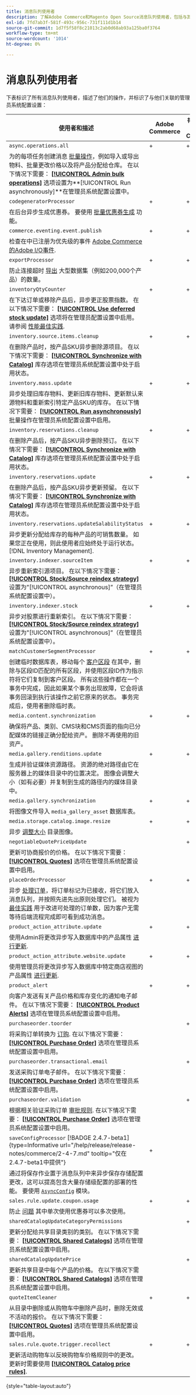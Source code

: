 ```yaml
---
title: 消息队列使用者
description: 了解Adobe Commerce和Magento Open Source消息队列使用者，包括与其关联的功能和系统配置设置。
exl-id: 7fd7ab3f-581f-493c-956c-731f111d1b14
source-git-commit: 1d7f5f58f8c21013c2ab0d68ab93a125ba0f3764
workflow-type: tm+mt
source-wordcount: '1014'
ht-degree: 0%

---
```


# 消息队列使用者

下表标识了所有消息队列使用者，描述了他们的操作，并标识了与他们关联的管理员系统配置设置：

| 使用者和描述 | Adobe Commerce | 带有B2B的Adobe Commerce | Magento Open Source |
|----------------------------------------------------------------------------------------------------------------------------------------------------------------------------------------------------------------------------------------------------------------------------------------------------------------------------------------------------------------------------------------------------------------------------------------------------------------------------------------------------------------------------------------------|----------------|-------------------------|---------------------|
| `async.operations.all` | + | + | + |
| 为的每项任务创建消息 [批量操作](https://developer.adobe.com/commerce/php/development/components/message-queues/bulk-operations/)，例如导入或导出物料、批量更改价格以及将产品分配给仓库。 在以下情况下需要： [**[!UICONTROL Admin bulk operations]**](https://docs.magento.com/user-guide/configuration/catalog/inventory.html?#admin-bulk-operations) 选项设置为&#x200B;**[!UICONTROL Run asynchronously]**在管理员系统配置设置中。 |                |                         |                     |
| `codegeneratorProcessor` | + | + | + |
| 在后台异步生成优惠券。 要使用 [批量优惠券生成](https://experienceleague.adobe.com/docs/commerce-admin/marketing/promotions/cart-rules/price-rules-cart-coupon.html#method-2%3A-generate-a-batch-of-coupons) 功能。 |                |                         |                     |
| `commerce.eventing.event.publish` | + | + |                     |
| 检查在中已注册为优先级的事件 [Adobe Commerce的Adobe I/O事件](https://developer.adobe.com/commerce/events/get-started/). |
| `exportProcessor` | + | + | + |
| 防止连接超时 [导出](https://experienceleague.adobe.com/docs/commerce-admin/systems/data-transfer/data-export.html) 大型数据集（例如200,000个产品）的数量。 |                |                         |                     |
| `inventoryQtyCounter` | + | + |                     |
| 在下达订单或移除产品后，异步更正股票指数。 在以下情况下需要： [**[!UICONTROL Use deferred stock update]**](https://docs.magento.com/user-guide/configuration/catalog/inventory.html#product-stock-options) 选项将在管理员配置设置中启用。 请参阅 [性能最佳实践](https://experienceleague.adobe.com/docs/commerce-operations/performance-best-practices/configuration.html#deferred-stock-update). |                |                         |                     |
| `inventory.source.items.cleanup` | + | + | + |
| 在删除产品时，按产品SKU异步删除源项目。 在以下情况下需要： [**[!UICONTROL Synchronize with Catalog]**](https://docs.magento.com/user-guide/configuration/catalog/inventory.html) 库存选项在管理员系统配置设置中处于启用状态。 |                |                         |                     |
| `inventory.mass.update` | + | + | + |
| 异步处理旧库存物料、更新旧库存物料、更新默认来源物料和重新索引特定产品SKU的库存。 在以下情况下需要： [**[!UICONTROL Run asynchronously]**](https://docs.magento.com/user-guide/configuration/catalog/inventory.html#admin-bulk-operations) 批量操作在管理员系统配置设置中启用。 |                |                         |                     |
| `inventory.reservations.cleanup` | + | + | + |
| 在删除产品后，按产品SKU异步删除预订。 在以下情况下需要： [**[!UICONTROL Synchronize with Catalog]**](https://docs.magento.com/user-guide/configuration/catalog/inventory.html) 库存选项在管理员系统配置设置中处于启用状态。 |                |                         |                     |
| `inventory.reservations.update` | + | + | + |
| 在删除产品后，按产品SKU异步更新预留。 在以下情况下需要： [**[!UICONTROL Synchronize with Catalog]**](https://docs.magento.com/user-guide/configuration/catalog/inventory.html) 库存选项在管理员系统配置设置中处于启用状态。 |                |                         |                     |
| `inventory.reservations.updateSalabilityStatus` | + | + | + |
| 异步更新分配给库存的每种产品的可销售数量。 如果您正在使用，则此使用者应始终处于运行状态。 [!DNL Inventory Management]. |                |                         |                     |
| `inventory.indexer.sourceItem` | + | + | + |
| 异步重新索引源项目。 在以下情况下需要： [**[!UICONTROL Stock/Source reindex strategy]**](https://docs.magento.com/user-guide/configuration/catalog/inventory.html#inventory-indexer-settings) 设置为&quot;[!UICONTROL asynchronous]”（在管理员系统配置设置中）。 |                |                         |                     |
| `inventory.indexer.stock` | + | + | + |
| 异步对股票进行重新索引。 在以下情况下需要： [**[!UICONTROL Stock/Source reindex strategy]**](https://docs.magento.com/user-guide/configuration/catalog/inventory.html#inventory-indexer-settings) 设置为&quot;[!UICONTROL asynchronous]”（在管理员系统配置设置中）。 |                |                         |                     |
| `matchCustomerSegmentProcessor` | + | + |                     |
| 创建临时数据库表，移动每个 [客户区段](https://docs.magento.com/user-guide/marketing/customer-segments.html) 在其中，删除与区段ID匹配的所有区段，并使用区段ID作为指示符将它们复制到客户区段。 所有这些操作都在一个事务中完成，因此如果某个事务出现故障，它会将该事务回滚到执行该操作之前它原来的状态。 事务完成后，使用者删除临时表。 |                |                         |                     |
| `media.content.synchronization` | + | + | + |
| 确保将产品、类别、CMS块和CMS页面的指向已分配媒体的链接正确分配给资产。 删除不再使用的旧资产。 |                |                         |                     |
| `media.gallery.renditions.update` | + | + | + |
| 生成并验证媒体资源路径。 资源的绝对路径由它在服务器上的媒体目录中的位置决定。 图像会调整大小（如有必要）并复制到生成的路径内的媒体目录中。 |                |                         |                     |
| `media.gallery.synchronization` | + | + | + |
| 将图像文件导入 `media_gallery_asset` 数据库表。 |                |                         |                     |
| `media.storage.catalog.image.resize` | + | + | + |
| 异步 [调整大小](https://developer.adobe.com/commerce/frontend-core/guide/themes/configure/#resize-catalog-images) 目录图像。 |                |                         |                     |
| `negotiableQuotePriceUpdate` |                | + |                     |
| 更新可协商报价的价格。 在以下情况下需要： [**[!UICONTROL Quotes]**](https://docs.magento.com/user-guide/sales/quotes.html) 选项在管理员系统配置设置中启用。 |                |                         |                     |
| `placeOrderProcessor` | + | + |                     |
| 异步 [处理订单](https://developer.adobe.com/commerce/php/module-reference/module-async-order/)，将订单标记为已接收，将它们放入消息队列，并按照先进先出原则处理它们。 被视为 [最佳实践](../../implementation-playbook/best-practices/maintenance/order-processing-configuration.md) 用于改进可处理的订单数，因为客户无需等待后端流程完成即可看到成功消息。 |                |                         |                     |
| `product_action_attribute.update` | + | + | + |
| 使用Admin将更改异步写入数据库中的产品属性 [进行更新](https://experienceleague.adobe.com/docs/commerce-admin/catalog/product-attributes/create/bulk-product-attribute-update.html). |                |                         |                     |
| `product_action_attribute.website.update` | + | + | + |
| 使用管理员将更改异步写入数据库中特定商店视图的产品属性 [进行更新](https://experienceleague.adobe.com/docs/commerce-admin/catalog/product-attributes/create/bulk-product-attribute-update.html). |                |                         |                     |
| `product_alert` | + | + | + |
| 向客户发送有关产品价格和库存变化的通知电子邮件。 在以下情况下需要： [**[!UICONTROL Product Alerts]**](https://experienceleague.adobe.com/docs/commerce-admin/inventory/configuration/product-alerts/alert-setup.html) 选项在管理员系统配置设置中启用。 |                |                         |                     |
| `purchaseorder.toorder` |                | + |                     |
| 将采购订单转换为 [订购](https://docs.magento.com/user-guide/stores/b2b-purchase-order-flow.html#approval-rules). 在以下情况下需要： [**[!UICONTROL Purchase Order]**](https://experienceleague.adobe.com/docs/commerce-admin/b2b/purchase-orders/purchase-order-flow.html) 选项在管理员系统配置设置中启用。 |                |                         |                     |
| `purchaseorder.transactional.email` |                | + |                     |
| 发送采购订单电子邮件。 在以下情况下需要： [**[!UICONTROL Purchase Order]**](https://experienceleague.adobe.com/docs/commerce-admin/b2b/purchase-orders/purchase-order-flow.html) 选项在管理员系统配置设置中启用。 |                |                         |                     |
| `purchaseorder.validation` |                | + |                     |
| 根据相关验证采购订单 [审批规则](https://docs.magento.com/user-guide/customers/account-dashboard-approval-rules.html). 在以下情况下需要： [**[!UICONTROL Purchase Order]**](https://experienceleague.adobe.com/docs/commerce-admin/b2b/purchase-orders/purchase-order-flow.html) 选项在管理员系统配置设置中启用。 |                |                         |                     |
| `saveConfigProcessor` [!BADGE 2.4.7-beta1]{type=Informative url="/help/release/release-notes/commerce/2-4-7.md" tooltip="仅在2.4.7-beta1中提供"} | + |                         | + |
| 通过将保存作业置于消息队列中来异步保存存储配置更改，这可以提高包含大量存储级配置的部署的性能。 要使用 [`AsyncConfig`](../../performance/configuration.md#asynchronous-configuration-save) 模块。 |                |                         |                     |
| `sales.rule.update.coupon.usage` | + | + | + |
| 防止 [问题](https://experienceleague.adobe.com/docs/commerce-knowledge-base/kb/troubleshooting/miscellaneous/coupon-code-used-more-than-once-adobe-commerce.html) 其中单次使用优惠券可以多次使用。 |                |                         |                     |
| `sharedCatalogUpdateCategoryPermissions` |                | + |                     |
| 更新分配给共享目录类别的类别。 在以下情况下需要： [**[!UICONTROL Shared Catalogs]**](https://docs.magento.com/user-guide/catalog/catalog-shared.html) 选项在管理员系统配置设置中启用。 |                |                         |                     |
| `sharedCatalogUpdatePrice` |                | + |                     |
| 更新共享目录中每个产品的价格。 在以下情况下需要： [**[!UICONTROL Shared Catalogs]**](https://docs.magento.com/user-guide/catalog/catalog-shared.html) 选项在管理员系统配置设置中启用。 |                |                         |                     |
| `quoteItemCleaner` | + | + |                     |
| 从目录中删除或从购物车中删除产品时，删除无效或不活动的报价。 在以下情况下需要： [**[!UICONTROL Quotes]**](https://docs.magento.com/user-guide/sales/quotes.html) 选项在管理员系统配置设置中启用。 |                |                         |                     |
| `sales.rule.quote.trigger.recollect` | + | + | + |
| 更新活动购物车以反映购物车价格规则中的更改。 更新时需要使用 [**[!UICONTROL Catalog price rules]**](https://experienceleague.adobe.com/docs/commerce-admin/marketing/promotions/catalog-rules/price-rules-catalog.html). |                |                         |                     |

{style="table-layout:auto"}
